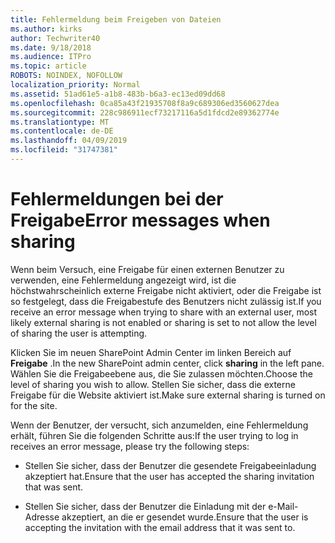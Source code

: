 ```yaml
---
title: Fehlermeldung beim Freigeben von Dateien
ms.author: kirks
author: Techwriter40
ms.date: 9/18/2018
ms.audience: ITPro
ms.topic: article
ROBOTS: NOINDEX, NOFOLLOW
localization_priority: Normal
ms.assetid: 51ad61e5-a1b8-483b-b6a3-ec13ed09dd68
ms.openlocfilehash: 0ca85a43f21935708f8a9c689306ed3560627dea
ms.sourcegitcommit: 228c986911ecf73217116a5d1fdcd2e89362774e
ms.translationtype: MT
ms.contentlocale: de-DE
ms.lasthandoff: 04/09/2019
ms.locfileid: "31747381"
---
```

# <a name="error-messages-when-sharing"></a><span data-ttu-id="92437-102">Fehlermeldungen bei der Freigabe</span><span class="sxs-lookup"><span data-stu-id="92437-102">Error messages when sharing</span></span>

<span data-ttu-id="92437-103">Wenn beim Versuch, eine Freigabe für einen externen Benutzer zu verwenden, eine Fehlermeldung angezeigt wird, ist die höchstwahrscheinlich externe Freigabe nicht aktiviert, oder die Freigabe ist so festgelegt, dass die Freigabestufe des Benutzers nicht zulässig ist.</span><span class="sxs-lookup"><span data-stu-id="92437-103">If you receive an error message when trying to share with an external user, most likely external sharing is not enabled or sharing is set to not allow the level of sharing the user is attempting.</span></span>
  
<span data-ttu-id="92437-104">Klicken Sie im neuen SharePoint Admin Center im linken Bereich auf **Freigabe** .</span><span class="sxs-lookup"><span data-stu-id="92437-104">In the  new SharePoint admin center, click **sharing** in the left pane.</span></span> <span data-ttu-id="92437-105">Wählen Sie die Freigabeebene aus, die Sie zulassen möchten.</span><span class="sxs-lookup"><span data-stu-id="92437-105">Choose the level of sharing you wish to allow.</span></span> <span data-ttu-id="92437-106">Stellen Sie sicher, dass die externe Freigabe für die Website aktiviert ist.</span><span class="sxs-lookup"><span data-stu-id="92437-106">Make sure external sharing is turned on for the site.</span></span> 
  
<span data-ttu-id="92437-107">Wenn der Benutzer, der versucht, sich anzumelden, eine Fehlermeldung erhält, führen Sie die folgenden Schritte aus:</span><span class="sxs-lookup"><span data-stu-id="92437-107">If the user trying to log in receives an error message, please try the following steps:</span></span>
  
- <span data-ttu-id="92437-108">Stellen Sie sicher, dass der Benutzer die gesendete Freigabeeinladung akzeptiert hat.</span><span class="sxs-lookup"><span data-stu-id="92437-108">Ensure that the user has accepted the sharing invitation that was sent.</span></span>
    
- <span data-ttu-id="92437-109">Stellen Sie sicher, dass der Benutzer die Einladung mit der e-Mail-Adresse akzeptiert, an die er gesendet wurde.</span><span class="sxs-lookup"><span data-stu-id="92437-109">Ensure that the user is accepting the invitation with the email address that it was sent to.</span></span>
    

